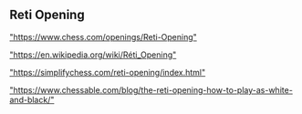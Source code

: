<h2>Reti Opening</h2>
<p><a href="https://www.chess.com/openings/Reti-Opening">"https://www.chess.com/openings/Reti-Opening"</a></p>

<p><a href="https://en.wikipedia.org/wiki/Réti_Opening">"https://en.wikipedia.org/wiki/Réti_Opening"</a></p>

<p><a href="https://simplifychess.com/reti-opening/index.html">"https://simplifychess.com/reti-opening/index.html"</a></p>

<p><a href="https://www.chessable.com/blog/the-reti-opening-how-to-play-as-white-and-black/">"https://www.chessable.com/blog/the-reti-opening-how-to-play-as-white-and-black/"</a></p>

